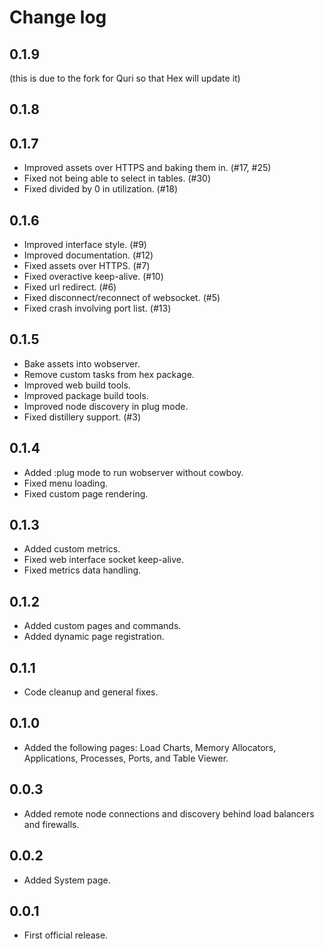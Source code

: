 # Change log

## 0.1.9

(this is due to the fork for Quri so that Hex will update it)

## 0.1.8

## 0.1.7

* Improved assets over HTTPS and baking them in. (#17, #25)
* Fixed not being able to select in tables. (#30)
* Fixed divided by 0 in utilization. (#18)

## 0.1.6

* Improved interface style. (#9)
* Improved documentation. (#12)
* Fixed assets over HTTPS. (#7)
* Fixed overactive keep-alive. (#10)
* Fixed url redirect. (#6)
* Fixed disconnect/reconnect of websocket. (#5)
* Fixed crash involving port list. (#13)

## 0.1.5

* Bake assets into wobserver.
* Remove custom tasks from hex package.
* Improved web build tools.
* Improved package build tools.
* Improved node discovery in plug mode.
* Fixed distillery support. (#3)

## 0.1.4

* Added :plug mode to run wobserver without cowboy.
* Fixed menu loading.
* Fixed custom page rendering.

## 0.1.3

* Added custom metrics.
* Fixed web interface socket keep-alive.
* Fixed metrics data handling.

## 0.1.2

* Added custom pages and commands.
* Added dynamic page registration.

## 0.1.1

* Code cleanup and general fixes.

## 0.1.0

* Added the following pages: Load Charts, Memory Allocators, Applications, Processes, Ports, and Table Viewer.

## 0.0.3

* Added remote node connections and discovery behind load balancers and firewalls.

## 0.0.2

* Added System page.

## 0.0.1

* First official release.
